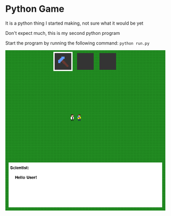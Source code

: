 # Python Game
It is a python thing I started making, not sure what it would be yet

Don't expect much, this is my second python program

Start the program by running the following command: `python run.py`

![Sceenshot of game](https://github.com/Trains77/pythongame/blob/dev/screenshots/screenshot.png)
